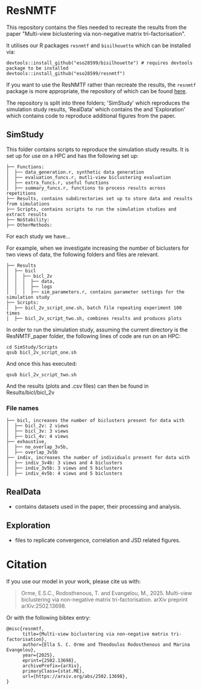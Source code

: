 # ResNMTF
 
This repository contains the files needed to recreate the results from the paper "Multi-view biclustering via non-negative matrix tri-factorisation".

It utilises our R packages `resnmtf` and `bisilhouette` which can be installed via:
```{r}
devtools::install_github("eso28599/bisilhouette") # requires devtools package to be installed
devtools::install_github("eso28599/resnmtf") 
```
If you want to use the ResNMTF rather than recreate the results, the `resnmtf` package is more appropriate, the repository of which can be found [here](https://github.com/eso28599/resnmtf).

The repository is split into three folders; 'SimStudy' which reproduces the simulation study results, 'RealData' which contains the and 'Exploration' which contains code to reproduce additional figures from the paper.

## SimStudy
This folder contains scripts to reproduce the simulation study results. It is set up for use on a HPC and has the following set up:
```
├── Functions:
│  ├── data_generation.r, synthetic data generation
│  ├── evaluation_funcs.r, mutli-view biclustering evaluation
│  ├── extra_funcs.r, useful functions
│  ├── summary_funcs.r, functions to process results across repetitions
├── Results, contains subdirectories set up to store data and results from simulations
├── Scripts, contains scripts to run the simulation studies and extract results
├── NoStability:
├── OtherMethods:
```

For each study we have... 

For example, when we investigate increasing the number of biclusters for two views of data, the following folders and files are relevant.
```
├── Results
│  ├── bicl
│  │  ├── bicl_2v
│  │  │  ├── data, 
│  │  │  ├── logs
│  │  │  ├── sim_parameters.r, contains parameter settings for the simulation study
├── Scripts: 
│  ├── bicl_2v_script_one.sh, batch file repeating experiment 100 times
│  ├── bicl_2v_script_two.sh, combines results and produces plots
```

In order to run the simulation study, assuming the current directory is the ResNMTF_paper folder, the following lines of code are run on an HPC: 
```
cd SimStudy/Scripts
qsub bicl_2v_script_one.sh
```
And once this has executed:
```
qsub bicl_2v_script_two.sh
```
And the results (plots and .csv files) can then be found in Results/bicl/bicl_2v

### File names

```
├── bicl, increases the number of biclusters present for data with
│  ├── bicl_2v: 2 views
│  ├── bicl_3v: 3 views
│  ├── bicl_4v: 4 views
├── exhaustive, 
│  ├── no_overlap_3v5b,
│  ├── overlap_3v5b
├── indiv, increases the number of individuals present for data with
│  ├── indiv_3v4b: 3 views and 4 biclusters
│  ├── indiv_3v5b: 3 views and 5 biclusters
│  ├── indiv_4v5b: 4 views and 5 biclusters
```

## RealData
 - contains datasets used in the paper, their processing and analysis.

## Exploration
- files to replicate convergence, correlation and JSD related figures.


# Citation
If you use our model in your work, please cite us with:

> Orme, E.S.C., Rodosthenous, T. and Evangelou, M., 2025. Multi-view biclustering via non-negative matrix tri-factorisation. arXiv preprint arXiv:2502.13698.

Or with the following bibtex entry:
```
@misc{resnmtf,
      title={Multi-view biclustering via non-negative matrix tri-factorisation}, 
      author={Ella S. C. Orme and Theodoulos Rodosthenous and Marina Evangelou},
      year={2025},
      eprint={2502.13698},
      archivePrefix={arXiv},
      primaryClass={stat.ME},
      url={https://arxiv.org/abs/2502.13698}, 
}
```
